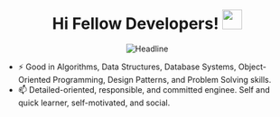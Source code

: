 <h1 align="center">Hi Fellow Developers! <img src="https://media.giphy.com/media/hvRJCLFzcasrR4ia7z/giphy.gif" width="35"></h1>

<div>
    <div align=center>
        <img src="https://readme-typing-svg.herokuapp.com?font=tahoma&color=%2336BCF7&duration=4000&center=true&vCenter=true&width=600&lines=I'm+Yuwi+%E2%80%94+Memewtoo;Computer+Science+Student"
             alt="Headline" />
    </div>
</div>


- ⚡ Good in Algorithms, Data Structures, Database Systems, Object-Oriented Programming, Design Patterns, and Problem Solving skills.
- 📫 Detailed-oriented, responsible, and committed enginee. Self and quick learner, self-motivated, and social.
  
<!--
**Memewtoo/Memewtoo** is a ✨ _special_ ✨ repository because its `README.md` (this file) appears on your GitHub profile.

Here are some ideas to get you started:

- 🔭 I’m currently working on ...
- 🌱 I’m currently learning ...
- 👯 I’m looking to collaborate on ...
- 🤔 I’m looking for help with ...
- 💬 Ask me about ...
- 📫 How to reach me: ...
- 😄 Pronouns: ...
- ⚡ Fun fact: ...
-->
